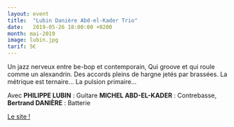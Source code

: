```yaml
---
layout: event
title:  "Lubin Danière Abd-el-Kader Trio"
date:   2019-05-26 18:00:00 +0200
month: mai-2019
image: lubin.jpg
tarif: 5€
---
```


Un jazz nerveux entre be-bop et contemporain, Qui groove et qui roule comme un alexandrin. Des accords pleins de hargne jetés par brassées. La métrique est ternaire... La pulsion primaire...

Avec **PHILIPPE LUBIN** : Guitare **MICHEL ABD-EL-KADER** : Contrebasse, **Bertrand DANIÈRE** : Batterie

[Le site !](https://lubinproject.wixsite.com/trio)
